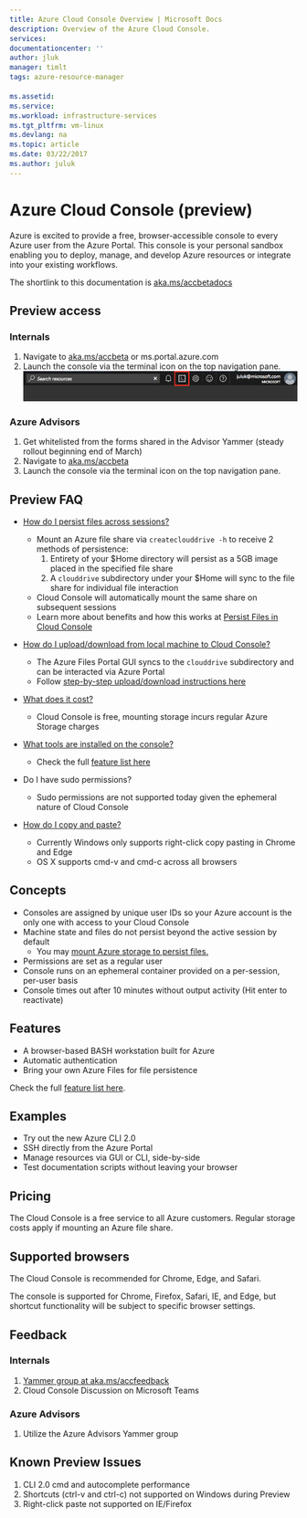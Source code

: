```yaml
---
title: Azure Cloud Console Overview | Microsoft Docs
description: Overview of the Azure Cloud Console.
services: 
documentationcenter: ''
author: jluk
manager: timlt
tags: azure-resource-manager
 
ms.assetid: 
ms.service: 
ms.workload: infrastructure-services
ms.tgt_pltfrm: vm-linux
ms.devlang: na
ms.topic: article
ms.date: 03/22/2017
ms.author: juluk
---
```

# Azure Cloud Console (preview)
Azure is excited to provide a free, browser-accessible console to every Azure user from the Azure Portal. 
This console is your personal sandbox enabling you to deploy, manage, and develop Azure resources or integrate into your existing workflows.

The shortlink to this documentation is [aka.ms/accbetadocs](https://www.aka.ms/accbetadocs)

## Preview access 
### Internals
1. Navigate to [aka.ms/accbeta](https://www.aka.ms/accbeta) or ms.portal.azure.com
2. Launch the console via the terminal icon on the top navigation pane.
![](media/console-icon.png)

### Azure Advisors
1. Get whitelisted from the forms shared in the Advisor Yammer (steady rollout beginning end of March)
2. Navigate to [aka.ms/accbeta](https://www.aka.ms/accbeta)
3. Launch the console via the terminal icon on the top navigation pane.

## Preview FAQ
* [How do I persist files across sessions?](/How-to/acc-persisting-storage.md) 
  * Mount an Azure file share via `createclouddrive -h` to receive 2 methods of persistence:
    1. Entirety of your $Home directory will persist as a 5GB image placed in the specified file share
    2. A `clouddrive` subdirectory under your $Home will sync to the file share for individual file interaction
  * Cloud Console will automatically mount the same share on subsequent sessions
  * Learn more about benefits and how this works at [Persist Files in Cloud Console](/How-to/acc-persisting-storage.md) 

* [How do I upload/download from local machine to Cloud Console?](https://github.com/jluk/ACC-Documentation/blob/master/How-to/acc-persisting-storage.md#upload-or-download-local-files)
  * The Azure Files Portal GUI syncs to the `clouddrive` subdirectory and can be interacted via Azure Portal
  * Follow [step-by-step upload/download instructions here](https://github.com/jluk/ACC-Documentation/blob/master/How-to/acc-persisting-storage.md#upload-or-download-local-files)

* [What does it cost?](Concepts/acc-pricing.md)
  * Cloud Console is free, mounting storage incurs regular Azure Storage charges

* [What tools are installed on the console?](Concepts/acc-features.md)
  * Check the full [feature list here](Concepts/acc-features.md)

* Do I have sudo permissions?
  * Sudo permissions are not supported today given the ephemeral nature of Cloud Console

* [How do I copy and paste?](How-to/acc-use-console-window.md)
  * Currently Windows only supports right-click copy pasting in Chrome and Edge
  * OS X supports cmd-v and cmd-c across all browsers

## Concepts
* Consoles are assigned by unique user IDs so your Azure account is the only one with access to your Cloud Console
* Machine state and files do not persist beyond the active session by default
  * You may [mount Azure storage to persist files.](/How-to/acc-persisting-storage.md) 
* Permissions are set as a regular user
* Console runs on an ephemeral container provided on a per-session, per-user basis
* Console times out after 10 minutes without output activity (Hit enter to reactivate)

## Features
* A browser-based BASH workstation built for Azure
* Automatic authentication
* Bring your own Azure Files for file persistence

Check the full [feature list here](Concepts/acc-features.md).

## Examples
* Try out the new Azure CLI 2.0
* SSH directly from the Azure Portal
* Manage resources via GUI or CLI, side-by-side
* Test documentation scripts without leaving your browser

## Pricing
The Cloud Console is a free service to all Azure customers. Regular storage costs apply if mounting an Azure file share.

## Supported browsers
The Cloud Console is recommended for Chrome, Edge, and Safari. 

The console is supported for Chrome, Firefox, Safari, IE, and Edge, but shortcut functionality will be subject to specific browser settings.

## Feedback
### Internals
1. [Yammer group at aka.ms/accfeedback](https://aka.ms/accfeedback) <br>
2. Cloud Console Discussion on Microsoft Teams <br>

### Azure Advisors
1. Utilize the Azure Advisors Yammer group

## Known Preview Issues
1. CLI 2.0 cmd and autocomplete performance
2. Shortcuts (ctrl-v and ctrl-c) not supported on Windows during Preview
3. Right-click paste not supported on IE/Firefox
